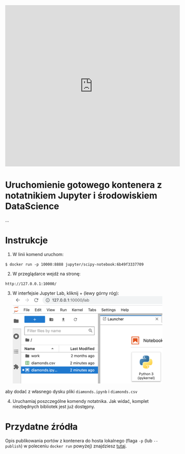 

<iframe width="560" height="515" src="https://www.youtube.com/embed/IQo5p8-73ZY" title="YouTube video player" frameborder="0" allow="accelerometer; autoplay; clipboard-write; encrypted-media; gyroscope; picture-in-picture" allowfullscreen></iframe>

# Uruchomienie gotowego kontenera z notatnikiem Jupyter i środowiskiem DataScience

...

# Instrukcje

1. W linii komend uruchom:

`$ docker run -p 10000:8888 jupyter/scipy-notebook:6b49f3337709`

2. W przeglądarce wejdź na stronę:

`http://127.0.0.1:10000/`

3. W interfejsie Jupyter Lab, kliknij + (lewy górny róg):
   <img src="media//image-20220529125835312.png" alt="image-20220529125835312" style="zoom:50%;" />

aby dodać z własnego dysku pliki `diamonds.ipynb` i `diamonds.csv`

4. Uruchamiaj poszczególne komendy notatnika. Jak widać, komplet niezbędnych bibliotek jest już dostępny.



# Przydatne źródła

Opis publikowania portów z kontenera do hosta lokalnego (flaga `-p` (lub `--publish`) w poleceniu `docker run` powyżej) znajdziesz [tutaj](https://docs.docker.com/engine/reference/commandline/run/#publish-or-expose-port--p---expose).

